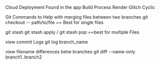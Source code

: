 Cloud Deployment Found in the app Build Process
Render
Glitch
Cyclic


Git Commands to Help with merging files between two branches
git checkout -- path/to/file == Best for single files

git stash
git stash apply /
git stash pop
==best for multiple Files

view commit Logs
git log branch_name

view filename differences betw branches
git diff --name-only branch1..branch2